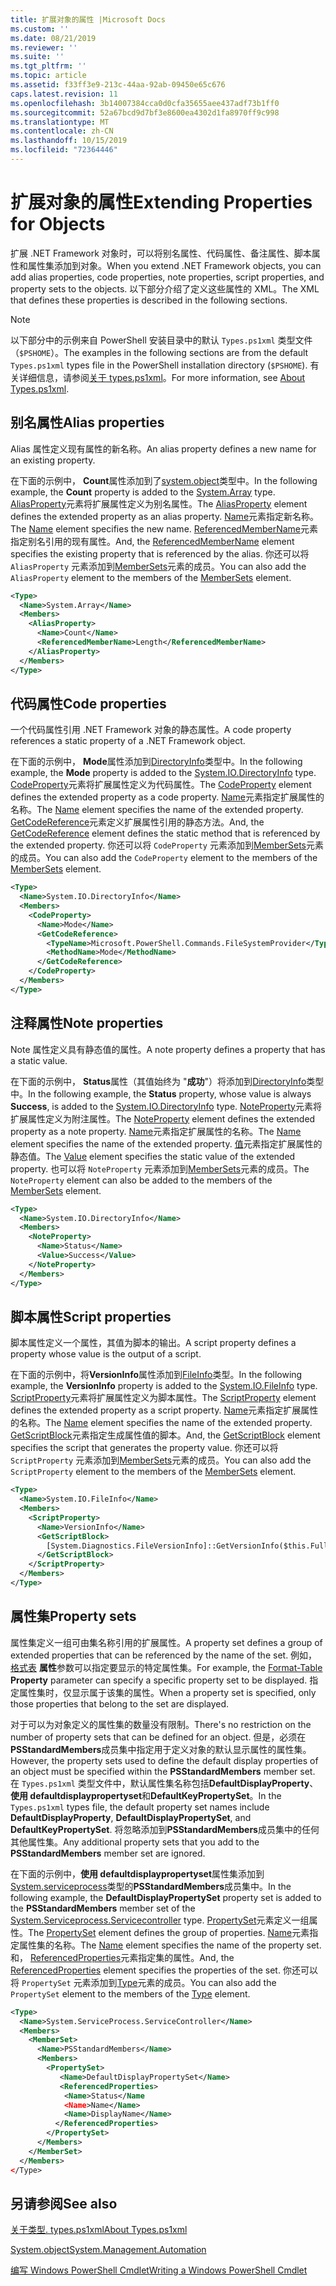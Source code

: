 ```yaml
---
title: 扩展对象的属性 |Microsoft Docs
ms.custom: ''
ms.date: 08/21/2019
ms.reviewer: ''
ms.suite: ''
ms.tgt_pltfrm: ''
ms.topic: article
ms.assetid: f33ff3e9-213c-44aa-92ab-09450e65c676
caps.latest.revision: 11
ms.openlocfilehash: 3b14007384cca0d0cfa35655aee437adf73b1ff0
ms.sourcegitcommit: 52a67bcd9d7bf3e8600ea4302d1fa8970ff9c998
ms.translationtype: MT
ms.contentlocale: zh-CN
ms.lasthandoff: 10/15/2019
ms.locfileid: "72364446"
---
```

# <a name="extending-properties-for-objects"></a><span data-ttu-id="c8c6d-102">扩展对象的属性</span><span class="sxs-lookup"><span data-stu-id="c8c6d-102">Extending Properties for Objects</span></span>

<span data-ttu-id="c8c6d-103">扩展 .NET Framework 对象时，可以将别名属性、代码属性、备注属性、脚本属性和属性集添加到对象。</span><span class="sxs-lookup"><span data-stu-id="c8c6d-103">When you extend .NET Framework objects, you can add alias properties, code properties, note properties, script properties, and property sets to the objects.</span></span> <span data-ttu-id="c8c6d-104">以下部分介绍了定义这些属性的 XML。</span><span class="sxs-lookup"><span data-stu-id="c8c6d-104">The XML that defines these properties is described in the following sections.</span></span>

> [!NOTE]
> <span data-ttu-id="c8c6d-105">以下部分中的示例来自 PowerShell 安装目录中的默认 `Types.ps1xml` 类型文件（`$PSHOME`）。</span><span class="sxs-lookup"><span data-stu-id="c8c6d-105">The examples in the following sections are from the default `Types.ps1xml` types file in the PowerShell installation directory (`$PSHOME`).</span></span> <span data-ttu-id="c8c6d-106">有关详细信息，请参阅[关于 types.ps1xml](/powershell/module/microsoft.powershell.core/about/about_types.ps1xml)。</span><span class="sxs-lookup"><span data-stu-id="c8c6d-106">For more information, see [About Types.ps1xml](/powershell/module/microsoft.powershell.core/about/about_types.ps1xml).</span></span>

## <a name="alias-properties"></a><span data-ttu-id="c8c6d-107">别名属性</span><span class="sxs-lookup"><span data-stu-id="c8c6d-107">Alias properties</span></span>

<span data-ttu-id="c8c6d-108">Alias 属性定义现有属性的新名称。</span><span class="sxs-lookup"><span data-stu-id="c8c6d-108">An alias property defines a new name for an existing property.</span></span>

<span data-ttu-id="c8c6d-109">在下面的示例中， **Count**属性添加到了[system.object](/dotnet/api/System.Array)类型中。</span><span class="sxs-lookup"><span data-stu-id="c8c6d-109">In the following example, the **Count** property is added to the [System.Array](/dotnet/api/System.Array) type.</span></span> <span data-ttu-id="c8c6d-110">[AliasProperty](/dotnet/api/system.management.automation.psaliasproperty)元素将扩展属性定义为别名属性。</span><span class="sxs-lookup"><span data-stu-id="c8c6d-110">The [AliasProperty](/dotnet/api/system.management.automation.psaliasproperty) element defines the extended property as an alias property.</span></span> <span data-ttu-id="c8c6d-111">[Name](/dotnet/api/system.management.automation.psmemberinfo.name)元素指定新名称。</span><span class="sxs-lookup"><span data-stu-id="c8c6d-111">The [Name](/dotnet/api/system.management.automation.psmemberinfo.name) element specifies the new name.</span></span> <span data-ttu-id="c8c6d-112">[ReferencedMemberName](/dotnet/api/system.management.automation.psaliasproperty.referencedmembername)元素指定别名引用的现有属性。</span><span class="sxs-lookup"><span data-stu-id="c8c6d-112">And, the [ReferencedMemberName](/dotnet/api/system.management.automation.psaliasproperty.referencedmembername) element specifies the existing property that is referenced by the alias.</span></span> <span data-ttu-id="c8c6d-113">你还可以将 `AliasProperty` 元素添加到[MemberSets](/dotnet/api/system.management.automation.psmemberset)元素的成员。</span><span class="sxs-lookup"><span data-stu-id="c8c6d-113">You can also add the `AliasProperty` element to the members of the [MemberSets](/dotnet/api/system.management.automation.psmemberset) element.</span></span>

```xml
<Type>
  <Name>System.Array</Name>
  <Members>
    <AliasProperty>
      <Name>Count</Name>
      <ReferencedMemberName>Length</ReferencedMemberName>
    </AliasProperty>
  </Members>
</Type>
```

## <a name="code-properties"></a><span data-ttu-id="c8c6d-114">代码属性</span><span class="sxs-lookup"><span data-stu-id="c8c6d-114">Code properties</span></span>

<span data-ttu-id="c8c6d-115">一个代码属性引用 .NET Framework 对象的静态属性。</span><span class="sxs-lookup"><span data-stu-id="c8c6d-115">A code property references a static property of a .NET Framework object.</span></span>

<span data-ttu-id="c8c6d-116">在下面的示例中， **Mode**属性添加到[DirectoryInfo](/dotnet/api/System.IO.DirectoryInfo)类型中。</span><span class="sxs-lookup"><span data-stu-id="c8c6d-116">In the following example, the **Mode** property is added to the [System.IO.DirectoryInfo](/dotnet/api/System.IO.DirectoryInfo) type.</span></span> <span data-ttu-id="c8c6d-117">[CodeProperty](/dotnet/api/system.management.automation.pscodeproperty)元素将扩展属性定义为代码属性。</span><span class="sxs-lookup"><span data-stu-id="c8c6d-117">The [CodeProperty](/dotnet/api/system.management.automation.pscodeproperty) element defines the extended property as a code property.</span></span> <span data-ttu-id="c8c6d-118">[Name](/dotnet/api/system.management.automation.psmemberinfo.name)元素指定扩展属性的名称。</span><span class="sxs-lookup"><span data-stu-id="c8c6d-118">The [Name](/dotnet/api/system.management.automation.psmemberinfo.name) element specifies the name of the extended property.</span></span> <span data-ttu-id="c8c6d-119">[GetCodeReference](/dotnet/api/system.management.automation.pscodeproperty.gettercodereference)元素定义扩展属性引用的静态方法。</span><span class="sxs-lookup"><span data-stu-id="c8c6d-119">And, the [GetCodeReference](/dotnet/api/system.management.automation.pscodeproperty.gettercodereference) element defines the static method that is referenced by the extended property.</span></span> <span data-ttu-id="c8c6d-120">你还可以将 `CodeProperty` 元素添加到[MemberSets](/dotnet/api/system.management.automation.psmemberset)元素的成员。</span><span class="sxs-lookup"><span data-stu-id="c8c6d-120">You can also add the `CodeProperty` element to the members of the [MemberSets](/dotnet/api/system.management.automation.psmemberset) element.</span></span>

```xml
<Type>
  <Name>System.IO.DirectoryInfo</Name>
  <Members>
    <CodeProperty>
      <Name>Mode</Name>
      <GetCodeReference>
        <TypeName>Microsoft.PowerShell.Commands.FileSystemProvider</TypeName>
        <MethodName>Mode</MethodName>
      </GetCodeReference>
    </CodeProperty>
  </Members>
</Type>
```

## <a name="note-properties"></a><span data-ttu-id="c8c6d-121">注释属性</span><span class="sxs-lookup"><span data-stu-id="c8c6d-121">Note properties</span></span>

<span data-ttu-id="c8c6d-122">Note 属性定义具有静态值的属性。</span><span class="sxs-lookup"><span data-stu-id="c8c6d-122">A note property defines a property that has a static value.</span></span>

<span data-ttu-id="c8c6d-123">在下面的示例中， **Status**属性（其值始终为 "**成功**"）将添加到[DirectoryInfo](/dotnet/api/System.IO.DirectoryInfo)类型中。</span><span class="sxs-lookup"><span data-stu-id="c8c6d-123">In the following example, the **Status** property, whose value is always **Success**, is added to the [System.IO.DirectoryInfo](/dotnet/api/System.IO.DirectoryInfo) type.</span></span> <span data-ttu-id="c8c6d-124">[NoteProperty](/dotnet/api/system.management.automation.psnoteproperty)元素将扩展属性定义为附注属性。</span><span class="sxs-lookup"><span data-stu-id="c8c6d-124">The [NoteProperty](/dotnet/api/system.management.automation.psnoteproperty) element defines the extended property as a note property.</span></span> <span data-ttu-id="c8c6d-125">[Name](/dotnet/api/system.management.automation.psmemberinfo.name)元素指定扩展属性的名称。</span><span class="sxs-lookup"><span data-stu-id="c8c6d-125">The [Name](/dotnet/api/system.management.automation.psmemberinfo.name) element specifies the name of the extended property.</span></span> <span data-ttu-id="c8c6d-126">[值](/dotnet/api/system.management.automation.psnoteproperty.value)元素指定扩展属性的静态值。</span><span class="sxs-lookup"><span data-stu-id="c8c6d-126">The [Value](/dotnet/api/system.management.automation.psnoteproperty.value) element specifies the static value of the extended property.</span></span> <span data-ttu-id="c8c6d-127">也可以将 `NoteProperty` 元素添加到[MemberSets](/dotnet/api/system.management.automation.psmemberset)元素的成员。</span><span class="sxs-lookup"><span data-stu-id="c8c6d-127">The `NoteProperty` element can also be added to the members of the [MemberSets](/dotnet/api/system.management.automation.psmemberset) element.</span></span>

```xml
<Type>
  <Name>System.IO.DirectoryInfo</Name>
  <Members>
    <NoteProperty>
      <Name>Status</Name>
      <Value>Success</Value>
    </NoteProperty>
  </Members>
</Type>
```

## <a name="script-properties"></a><span data-ttu-id="c8c6d-128">脚本属性</span><span class="sxs-lookup"><span data-stu-id="c8c6d-128">Script properties</span></span>

<span data-ttu-id="c8c6d-129">脚本属性定义一个属性，其值为脚本的输出。</span><span class="sxs-lookup"><span data-stu-id="c8c6d-129">A script property defines a property whose value is the output of a script.</span></span>

<span data-ttu-id="c8c6d-130">在下面的示例中，将**VersionInfo**属性添加到[FileInfo](/dotnet/api/System.IO.FileInfo)类型。</span><span class="sxs-lookup"><span data-stu-id="c8c6d-130">In the following example, the **VersionInfo** property is added to the [System.IO.FileInfo](/dotnet/api/System.IO.FileInfo) type.</span></span> <span data-ttu-id="c8c6d-131">[ScriptProperty](/dotnet/api/system.management.automation.psscriptproperty)元素将扩展属性定义为脚本属性。</span><span class="sxs-lookup"><span data-stu-id="c8c6d-131">The [ScriptProperty](/dotnet/api/system.management.automation.psscriptproperty) element defines the extended property as a script property.</span></span> <span data-ttu-id="c8c6d-132">[Name](/dotnet/api/system.management.automation.psmemberinfo.name)元素指定扩展属性的名称。</span><span class="sxs-lookup"><span data-stu-id="c8c6d-132">The [Name](/dotnet/api/system.management.automation.psmemberinfo.name) element specifies the name of the extended property.</span></span> <span data-ttu-id="c8c6d-133">[GetScriptBlock](/dotnet/api/system.management.automation.psscriptproperty.getterscript)元素指定生成属性值的脚本。</span><span class="sxs-lookup"><span data-stu-id="c8c6d-133">And, the [GetScriptBlock](/dotnet/api/system.management.automation.psscriptproperty.getterscript) element specifies the script that generates the property value.</span></span> <span data-ttu-id="c8c6d-134">你还可以将 `ScriptProperty` 元素添加到[MemberSets](/dotnet/api/system.management.automation.psmemberset)元素的成员。</span><span class="sxs-lookup"><span data-stu-id="c8c6d-134">You can also add the `ScriptProperty` element to the members of the [MemberSets](/dotnet/api/system.management.automation.psmemberset) element.</span></span>

```xml
<Type>
  <Name>System.IO.FileInfo</Name>
  <Members>
    <ScriptProperty>
      <Name>VersionInfo</Name>
      <GetScriptBlock>
        [System.Diagnostics.FileVersionInfo]::GetVersionInfo($this.FullName)
      </GetScriptBlock>
    </ScriptProperty>
  </Members>
</Type>
```

## <a name="property-sets"></a><span data-ttu-id="c8c6d-135">属性集</span><span class="sxs-lookup"><span data-stu-id="c8c6d-135">Property sets</span></span>

<span data-ttu-id="c8c6d-136">属性集定义一组可由集名称引用的扩展属性。</span><span class="sxs-lookup"><span data-stu-id="c8c6d-136">A property set defines a group of extended properties that can be referenced by the name of the set.</span></span>
<span data-ttu-id="c8c6d-137">例如，[格式表](/powershell/module/Microsoft.PowerShell.Utility/Format-Table)
**属性**参数可以指定要显示的特定属性集。</span><span class="sxs-lookup"><span data-stu-id="c8c6d-137">For example, the [Format-Table](/powershell/module/Microsoft.PowerShell.Utility/Format-Table)
**Property** parameter can specify a specific property set to be displayed.</span></span> <span data-ttu-id="c8c6d-138">指定属性集时，仅显示属于该集的属性。</span><span class="sxs-lookup"><span data-stu-id="c8c6d-138">When a property set is specified, only those properties that belong to the set are displayed.</span></span>

<span data-ttu-id="c8c6d-139">对于可以为对象定义的属性集的数量没有限制。</span><span class="sxs-lookup"><span data-stu-id="c8c6d-139">There's no restriction on the number of property sets that can be defined for an object.</span></span> <span data-ttu-id="c8c6d-140">但是，必须在**PSStandardMembers**成员集中指定用于定义对象的默认显示属性的属性集。</span><span class="sxs-lookup"><span data-stu-id="c8c6d-140">However, the property sets used to define the default display properties of an object must be specified within the **PSStandardMembers** member set.</span></span> <span data-ttu-id="c8c6d-141">在 `Types.ps1xml` 类型文件中，默认属性集名称包括**DefaultDisplayProperty**、**使用 defaultdisplaypropertyset**和**DefaultKeyPropertySet**。</span><span class="sxs-lookup"><span data-stu-id="c8c6d-141">In the `Types.ps1xml` types file, the default property set names include **DefaultDisplayProperty**, **DefaultDisplayPropertySet**, and **DefaultKeyPropertySet**.</span></span> <span data-ttu-id="c8c6d-142">将忽略添加到**PSStandardMembers**成员集中的任何其他属性集。</span><span class="sxs-lookup"><span data-stu-id="c8c6d-142">Any additional property sets that you add to the **PSStandardMembers** member set are ignored.</span></span>

<span data-ttu-id="c8c6d-143">在下面的示例中，**使用 defaultdisplaypropertyset**属性集添加到[System.serviceprocess](/dotnet/api/System.ServiceProcess.ServiceController)类型的**PSStandardMembers**成员集中。</span><span class="sxs-lookup"><span data-stu-id="c8c6d-143">In the following example, the **DefaultDisplayPropertySet** property set is added to the **PSStandardMembers** member set of the [System.Serviceprocess.Servicecontroller](/dotnet/api/System.ServiceProcess.ServiceController) type.</span></span> <span data-ttu-id="c8c6d-144">[PropertySet](/dotnet/api/system.management.automation.pspropertyset)元素定义一组属性。</span><span class="sxs-lookup"><span data-stu-id="c8c6d-144">The [PropertySet](/dotnet/api/system.management.automation.pspropertyset) element defines the group of properties.</span></span> <span data-ttu-id="c8c6d-145">[Name](/dotnet/api/system.management.automation.psmemberinfo.name)元素指定属性集的名称。</span><span class="sxs-lookup"><span data-stu-id="c8c6d-145">The [Name](/dotnet/api/system.management.automation.psmemberinfo.name) element specifies the name of the property set.</span></span> <span data-ttu-id="c8c6d-146">和， [ReferencedProperties](/dotnet/api/system.management.automation.pspropertyset.referencedpropertynames)元素指定集的属性。</span><span class="sxs-lookup"><span data-stu-id="c8c6d-146">And, the [ReferencedProperties](/dotnet/api/system.management.automation.pspropertyset.referencedpropertynames) element specifies the properties of the set.</span></span> <span data-ttu-id="c8c6d-147">你还可以将 `PropertySet` 元素添加到[Type](/dotnet/api/system.management.automation.pstypename)元素的成员。</span><span class="sxs-lookup"><span data-stu-id="c8c6d-147">You can also add the `PropertySet` element to the members of the [Type](/dotnet/api/system.management.automation.pstypename) element.</span></span>

```xml
<Type>
  <Name>System.ServiceProcess.ServiceController</Name>
  <Members>
    <MemberSet>
      <Name>PSStandardMembers</Name>
      <Members>
        <PropertySet>
           <Name>DefaultDisplayPropertySet</Name>
           <ReferencedProperties>
            <Name>Status</Name
            <Name>Name</Name>
            <Name>DisplayName</Name>
          </ReferencedProperties>
        </PropertySet>
      </Members>
    </MemberSet>
  </Members>
</Type>
```

## <a name="see-also"></a><span data-ttu-id="c8c6d-148">另请参阅</span><span class="sxs-lookup"><span data-stu-id="c8c6d-148">See also</span></span>

[<span data-ttu-id="c8c6d-149">关于类型. types.ps1xml</span><span class="sxs-lookup"><span data-stu-id="c8c6d-149">About Types.ps1xml</span></span>](/powershell/module/microsoft.powershell.core/about/about_types.ps1xml)

[<span data-ttu-id="c8c6d-150">System.object</span><span class="sxs-lookup"><span data-stu-id="c8c6d-150">System.Management.Automation</span></span>](/dotnet/api/System.Management.Automation)

[<span data-ttu-id="c8c6d-151">编写 Windows PowerShell Cmdlet</span><span class="sxs-lookup"><span data-stu-id="c8c6d-151">Writing a Windows PowerShell Cmdlet</span></span>](./writing-a-windows-powershell-cmdlet.md)
